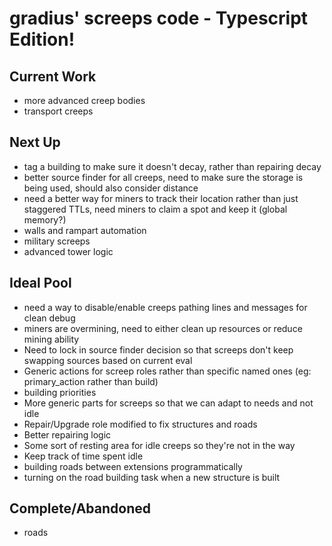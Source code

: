 # gradius' screeps code - Typescript Edition!

## Current Work
* more advanced creep bodies
* transport creeps

## Next Up
* tag a building to make sure it doesn't decay, rather than repairing decay
* better source finder for all creeps, need to make sure the storage is being used, should also consider distance
* need a better way for miners to track their location rather than just staggered TTLs, need miners to claim a spot and keep it (global memory?)
* walls and rampart automation
* military screeps
* advanced tower logic

## Ideal Pool
* need a way to disable/enable creeps pathing lines and messages for clean debug
* miners are overmining, need to either clean up resources or reduce mining ability
* Need to lock in source finder decision so that screeps don't keep swapping sources based on current eval
* Generic actions for screep roles rather than specific named ones (eg: primary_action rather than build)
* building priorities
* More generic parts for screeps so that we can adapt to needs and not idle
* Repair/Upgrade role modified to fix structures and roads
* Better repairing logic
* Some sort of resting area for idle creeps so they're not in the way
* Keep track of time spent idle
* building roads between extensions programmatically
* turning on the road building task when a new structure is built

## Complete/Abandoned
* roads
